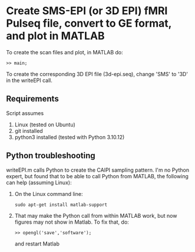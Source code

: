 # Create SMS-EPI (or 3D EPI) fMRI Pulseq file, convert to GE format, and plot in MATLAB

To create the scan files and plot, in MATLAB do:
```
>> main;
```

To create the corresponding 3D EPI file (3d-epi.seq), change 'SMS' to '3D' in the writeEPI call.


## Requirements

Script assumes
1. Linux (tested on Ubuntu)
2. git installed
3. python3 installed (tested with Python 3.10.12)


## Python troubleshooting

writeEPI.m calls Python to create the CAIPI sampling pattern.
I'm no Python expert, but found that to be able to call Python from MATLAB, 
the following can help (assuming Linux):

1. On the Linux command line:
    ```
    sudo apt-get install matlab-support
    ```
2. That may make the Python call from within MATLAB work, but now figures may not show in Matlab. 
    To fix that, do:
    ```
    >> opengl('save','software');
    ```
    and restart Matlab



